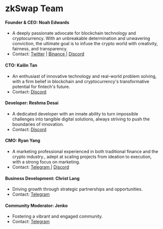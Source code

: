 # zkSwap Team

#### **Founder & CEO: Noah Edwards**

* A deeply passionate advocate for blockchain technology and cryptocurrency. With an unbreakable determination and unwavering conviction, the ultimate goal is to infuse the crypto world with creativity, fairness, and transparency.
* Contact: [Twitter](https://twitter.com/MegaBull\_Noah) | [Binance ](https://www.binance.com/en/feed/profile/Noah\_Edwards)| [Discord](https://discordapp.com/users/1039458159309361212)

#### **CTO: Kailin Tan**

* An enthusiast of innovative technology and real-world problem solving, with a firm belief in blockchain and cryptocurrency's transformative potential for fintech's future.
* Contact: [Discord](https://discord.com/users/1140485299101761607)

#### **Developer: Reshma Desai**

* A dedicated developer with an innate ability to turn impossible challenges into tangible digital solutions, always striving to push the boundaries of innovation.
* Contact: [Discord](https://discordapp.com/users/1079941397890740294)

#### **CMO: Ryan Yang**

* A marketing professional experienced in both traditional finance and the crypto industry., adept at scaling projects from ideation to execution, with a strong focus on marketing.
* Contact: [Telegram ](https://t.me/zkSwap\_Ryan)| [Discord](https://discordapp.com/users/1012326171398131722)

#### Business Development: Christ Lang

* Driving growth through strategic partnerships and opportunities.
* Contact: [Telegram](https://t.me/zkSwap\_Christ)

#### Community Moderator: Jenko

* Fostering a vibrant and engaged community.
* Contact: [Telegram](https://t.me/Jenko1222)
